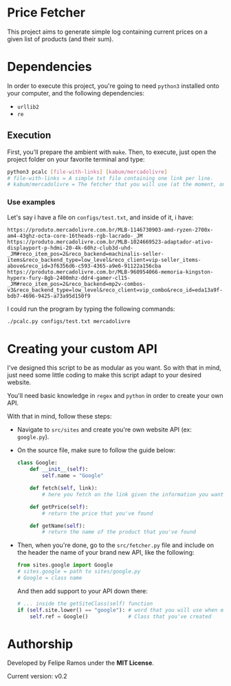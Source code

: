 # Price Fetcher

This project aims to generate simple log containing current prices on a given list
of products (and their sum).

# Dependencies
In order to execute this project, you're going to need `python3` installed onto
your computer, and the following dependencies:
+ `urllib2`
+ `re`

## Execution
First, you'll prepare the ambient with `make`. Then, to execute, just open the 
project folder on your favorite terminal and type:
```bash
python3 pcalc [file-with-links] [kabum/mercadolivre]
# file-with-links = A simple txt file containing one link per line.
# kabum/mercadolivre = The fetcher that you will use (at the moment, only these)
```
### Use examples
Let's say i have a file on `configs/test.txt`, and inside of it, i have:
```
https://produto.mercadolivre.com.br/MLB-1146730903-amd-ryzen-2700x-am4-43ghz-octa-core-16theads-rgb-lacrado-_JM
https://produto.mercadolivre.com.br/MLB-1024669523-adaptador-ativo-displayport-p-hdmi-20-4k-60hz-club3d-uhd-_JM#reco_item_pos=2&reco_backend=machinalis-seller-items&reco_backend_type=low_level&reco_client=vip-seller_items-above&reco_id=3f6356d6-c593-4365-a9e6-91122a156cba
https://produto.mercadolivre.com.br/MLB-960954066-memoria-kingston-hyperx-fury-8gb-2400mhz-ddr4-gamer-cl15-_JM#reco_item_pos=2&reco_backend=mp2v-combos-v3&reco_backend_type=low_level&reco_client=vip_combo&reco_id=eda13a9f-bdb7-4696-9425-a73a95d150f9
```
I could run the program by typing the following commands:
```bash
./pcalc.py configs/test.txt mercadolivre
```

# Creating your custom API
I've designed this script to be as modular as you want. So with that in mind, 
just need some little coding to make this script adapt to your desired website.

You'll need basic knowledge in `regex` and `python` in order to create your own
API.

With that in mind, follow these steps:
+ Navigate to `src/sites` and create you're own website API (ex: `google.py`).
+ On the source file, make sure to follow the guide below:

    ```python
    class Google:
        def __init__(self):
            self.name = "Google"

        def fetch(self, link):
            # here you fetch on the link given the information you want

        def getPrice(self):
            # return the price that you've found

        def getName(self):
            # return the name of the product that you've found
    ```

+ Then, when you're done, go to the `src/fetcher.py` file and include on the 
header the name of your brand new API, like the following:

    ```python
    from sites.google import Google
    # sites.google = path to sites/google.py
    # Google = class name
    ```

    And then add support to your API down there:

    ```python
    # ... inside the getSiteClass(self) function
    if (self.site.lower() == "google"): # word that you will use when executing
        self.ref = Google()             # Class that you've created
    ```

# Authorship
Developed by Felipe Ramos under the **MIT License**.

Current version: v0.2
